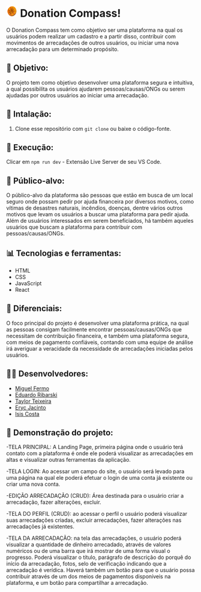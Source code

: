 # <img src="https://github.com/miguelfermo/Front-web/blob/main/public/logo.png" width="30" height="30"> Donation Compass!
O Donation Compass tem como objetivo ser uma plataforma na qual os usuários podem realizar um cadastro e a partir disso, contribuir com movimentos de arrecadações de outros usuários, ou iniciar uma nova arrecadação para um determinado propósito.

## 👾 Objetivo: 
O projeto tem como objetivo desenvolver uma plataforma segura e intuitiva, a qual possibilita os usuários ajudarem pessoas/causas/ONGs ou serem ajudadas por outros usuários ao iniciar uma arrecadação.

## 🔧 Intalação:
1. Clone esse repositório com `git clone` ou baixe o código-fonte.

## 🚀 Execução:
Clicar em `npm run dev` - Extensão Live Server de seu VS Code.

## 🎯 Público-alvo:
O público-alvo da plataforma são pessoas que estão em busca de um local seguro onde possam pedir por ajuda financeira por diversos motivos, como vítimas de desastres naturais, incêndios, doenças, dentre vários outros motivos que levam os usuários a buscar uma plataforma para pedir ajuda. Além de usuários interessados em serem beneficiados, há também aqueles usuários que buscam a plataforma para contribuir com pessoas/causas/ONGs.

## 📊 Tecnologias e ferramentas:
- HTML
- CSS
- JavaScript
- React

## 🏹 Diferenciais:
O foco principal do projeto é desenvolver uma plataforma prática, na qual as pessoas consigam facilmente encontrar pessoas/causas/ONGs que necessitam de contribuição financeira, e também uma plataforma segura, com meios de pagamento confiáveis, contando com uma equipe de análise irá averiguar a veracidade da necessidade de arrecadações iniciadas pelos usuários.

## 👷🏽 Desenvolvedores:

- [Miguel Fermo](https://github.com/miguelfermo)
- [Eduardo Ribarski](https://github.com/ribarski)
- [Taylor Teixeira](https://github.com/taylorteixeira)
- [Eryc Jacinto](https://github.com/erycmj)
- [Isis Costa](https://github.com/isiscostabb)


## 🔭 Demonstração do projeto:
-TELA PRINCIPAL: A Landing Page, primeira página onde o usuário terá contato com a plataforma é onde ele poderá visualizar as arrecadações em altas e visualizar outras ferramentas da aplicação.

-TELA LOGIN: Ao acessar um campo do site, o usuário será levado para uma página na qual ele poderá efetuar o login de uma conta já existente ou criar uma nova conta.

-EDIÇÃO ARRECADAÇÃO (CRUD): Área destinada para o usuário criar a arrecadação, fazer alterações, excluir.

-TELA DO PERFIL (CRUD): ao acessar o perfil o usuário poderá visualizar suas arrecadações criadas, excluir arrecadações, fazer alterações nas arrecadações já existentes.

-TELA DA ARRECADAÇÃO: na tela das arrecadações, o usuário poderá visualizar a quantidade de dinheiro arrecadado, através de valores numéricos ou de uma barra que irá mostrar de uma forma visual o progresso. Poderá visualizar o título, parágrafo de descrição do porquê do início da arrecadação, fotos, selo de verificação indicando que a arrecadação é verídica. Haverá também um botão para que o usuário possa contribuir através de um dos meios de pagamentos disponíveis na plataforma, e um botão para compartilhar a arrecadação.
